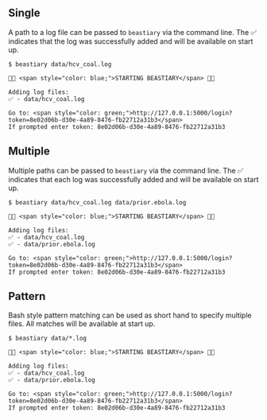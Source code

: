 ## Single

A path to a log file can be passed to `beastiary` via the command line. The ✅ indicates that the log was successfully added and will be available on start up. 

<div class="termy">

```console
$ beastiary data/hcv_coal.log

🐙🐁 <span style="color: blue;">STARTING BEASTIARY</span> 🐁🐙

Adding log files:
✅ - data/hcv_coal.log

Go to: <span style="color: green;">http://127.0.0.1:5000/login?token=8e02d06b-d30e-4a89-8476-fb22712a31b3</span>
If prompted enter token: 8e02d06b-d30e-4a89-8476-fb22712a31b3
```

</div>

## Multiple

Multiple paths can be passed to `beastiary` via the command line. The ✅ indicates that each log was successfully added and will be available on start up. 


<div class="termy">

```console
$ beastiary data/hcv_coal.log data/prior.ebola.log 

🐙🐁 <span style="color: blue;">STARTING BEASTIARY</span> 🐁🐙

Adding log files:
✅ - data/hcv_coal.log
✅ - data/prior.ebola.log

Go to: <span style="color: green;">http://127.0.0.1:5000/login?token=8e02d06b-d30e-4a89-8476-fb22712a31b3</span>
If prompted enter token: 8e02d06b-d30e-4a89-8476-fb22712a31b3
```

</div>

## Pattern 

Bash style pattern matching can be used as short hand to specify multiple files. All matches will be available at start up.

<div class="termy">

```console
$ beastiary data/*.log 

🐙🐁 <span style="color: blue;">STARTING BEASTIARY</span> 🐁🐙

Adding log files:
✅ - data/hcv_coal.log
✅ - data/prior.ebola.log

Go to: <span style="color: green;">http://127.0.0.1:5000/login?token=8e02d06b-d30e-4a89-8476-fb22712a31b3</span>
If prompted enter token: 8e02d06b-d30e-4a89-8476-fb22712a31b3
```

</div>